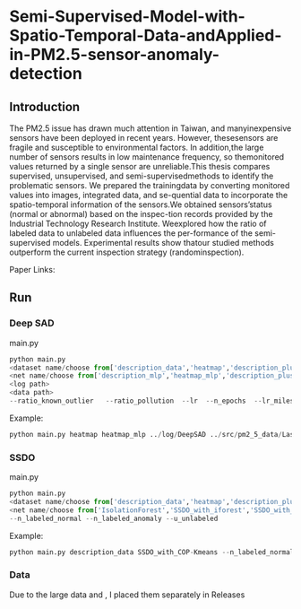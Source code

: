 # Semi-Supervised-Model-with-Spatio-Temporal-Data-andApplied-in-PM2.5-sensor-anomaly-detection
## Introduction
The PM2.5 issue has drawn much attention in Taiwan, and manyinexpensive sensors have been deployed in recent years. However, thesesensors are fragile and susceptible to environmental factors. In addition,the large number of sensors results in low maintenance frequency, so themonitored values returned by a single sensor are unreliable.This thesis compares supervised, unsupervised, and semi-supervisedmethods to identify the problematic sensors.  We prepared the trainingdata by converting monitored values into images, integrated data, and se-quential data to incorporate the spatio-temporal information of the sensors.We obtained sensors’status (normal or abnormal) based on the inspec-tion records provided by the Industrial Technology Research Institute. Weexplored how the ratio of labeled data to unlabeled data influences the per-formance of the semi-supervised models. Experimental results show thatour studied methods outperform the current inspection strategy (randominspection).

Paper Links:
## Run
### Deep SAD
main.py
```python
python main.py 
<dataset name/choose from['description_data','heatmap','description_plus_timeseries_data','line_chart_all_data']>
<net name/choose from['description_mlp','heatmap_mlp','description_plus_timeseries_mlp','line_chart_all_mlp']>
<log path>
<data path> 
--ratio_known_outlier   --ratio_pollution  --lr  --n_epochs  --lr_milestone  --batch_size  --weight_decay --pretrain  --ae_lr  --ae_n_epochs --ae_batch_size --ae_weight_decay  --normal_class  --known_outlier_class --n_known_outlier_classes --seed--modelname_and_numbers  
```
Example:
```python 
python main.py heatmap heatmap_mlp ../log/DeepSAD ../src/pm2_5_data/Last_use_data --ratio_known_outlier 0.15  --ratio_pollution 0 --lr 0.0001 --n_epochs 150 --lr_milestone 50 --batch_size 128 --weight_decay 0.5e-6 --pretrain True --ae_lr 0.0001 --ae_n_epochs 150 --ae_batch_size 128 --ae_weight_decay 0.5e-3 --normal_class 0 --known_outlier_class 1 --n_known_outlier_classes 1 --seed 64 --modelname_and_numbers  model_Adjust_A
```
### SSDO
main.py
```python
python main.py 
<dataset name/choose from['description_data','heatmap','description_plus_timeseries_data','line_chart_all_data']>
<net name/choose from['IsolationForest','SSDO_with_iforest','SSDO_with_COP-Kmeans']>
--n_labeled_normal --n_labeled_anomaly --u_unlabeled 
```

Example:
```python 
python main.py description_data SSDO_with_COP-Kmeans --n_labeled_normal 100 --n_labeled_anomaly 100 --n_unlabeled 9660
```

### Data
Due to the large data <heatmap> and <line chart data>, I placed them separately in Releases
